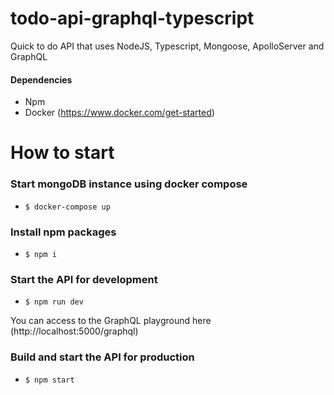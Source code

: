 # todo-api-graphql-typescript

Quick to do API that uses NodeJS, Typescript, Mongoose, ApolloServer and GraphQL

#### Dependencies

- Npm
- Docker (https://www.docker.com/get-started)

# How to start

### Start mongoDB instance using docker compose

- `$ docker-compose up`

### Install npm packages

- `$ npm i`

### Start the API for development

- `$ npm run dev`

You can access to the GraphQL playground here (http://localhost:5000/graphql)

### Build and start the API for production

- `$ npm start`
